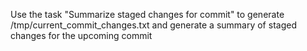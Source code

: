 Use the task "Summarize staged changes for commit" to generate /tmp/current_commit_changes.txt and generate a summary of staged changes for the upcoming commit
